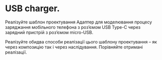 USB charger.
=======================

Реалізуйте шаблон проектування Адаптер для моделювання процесу
заряджання мобільного телефона з роз’ємом USB Type-C через
зарядний пристрій з роз’ємом micro-USB.

Реалізуйте обидва способи реалізації цього шаблону проектування
– як через композицію так і через наслідування.
Порівняйте отримані реалізації.

 